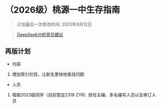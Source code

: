 # （2026级）桃源一中生存指南

> 计划最后一次修改时间: 2025年8月12日

> [DeepSeek分析意见建议](./suggestion_deepseek.md)

## 再版计划

- 内容
1. 增加索引栏目，让新生更快地查找问题

- 人员
1. 吸取2023级同学（目前暂定2318 ZYR）担任主编、多名编写人员以及审订人员